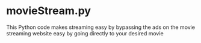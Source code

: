 # movieStream.py
This Python code makes streaming easy by bypassing the ads on the movie streaming website easy by going directly to your desired movie
